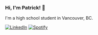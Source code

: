### Hi, I'm Patrick! 👋
I'm a high school student in Vancouver, BC.

[![LinkedIn](https://img.shields.io/badge/linkedin-0A66C2?style=for-the-badge&logo=linkedin&logoColor=white)](https://www.linkedin.com/in/patrickh39)
[![Spotify](https://img.shields.io/badge/spotify-1ED760?style=for-the-badge&logo=spotify&logoColor=white)](https://open.spotify.com/user/pattyboy121)
